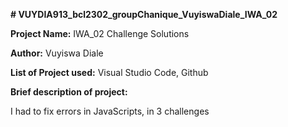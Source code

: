 
**# VUYDIA913_bcl2302_groupChanique_VuyiswaDiale_IWA_02**

**Project Name:** IWA_02 Challenge Solutions

**Author:** Vuyiswa Diale

**List of Project used:** Visual Studio Code, Github

**Brief description of project:**

I had to fix errors in JavaScripts, in 3 challenges
